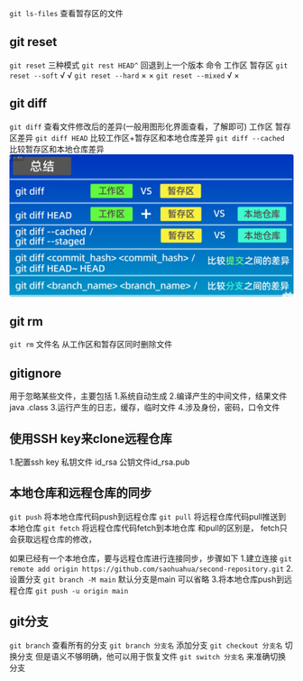 `git ls-files` 查看暂存区的文件

## git reset
`git reset` 三种模式
`git rest HEAD^` 回退到上一个版本
命令               工作区    暂存区
`git reset --soft`    √         √
`git reset --hard`    ×         ×
`git reset --mixed`   √         × 

## git diff
`git diff` 查看文件修改后的差异(一般用图形化界面查看，了解即可) 工作区 暂存区差异
`git diff HEAD` 比较工作区+暂存区和本地仓库差异
`git diff --cached` 比较暂存区和本地仓库差异
![alt text](QQ_1752731395422.png)

## git rm
`git rm` 文件名 从工作区和暂存区同时删除文件

## gitignore
用于忽略某些文件，主要包括
1.系统自动生成
2.编译产生的中间文件，结果文件 java .class
3.运行产生的日志，缓存，临时文件
4.涉及身份，密码，口令文件

## 使用SSH key来clone远程仓库
1.配置ssh key  私钥文件 id_rsa 公钥文件id_rsa.pub

## 本地仓库和远程仓库的同步
`git push` 将本地仓库代码push到远程仓库
`git pull` 将远程仓库代码pull推送到本地仓库
`git fetch` 将远程仓库代码fetch到本地仓库 和pull的区别是， fetch只会获取远程仓库的修改，


如果已经有一个本地仓库，要与远程仓库进行连接同步，步骤如下
1.建立连接 `git remote add origin https://github.com/saohuahua/second-repository.git`
2.设置分支 `git branch -M main` 默认分支是main 可以省略
3.将本地仓库push到远程仓库 `git push -u origin main`

## git分支
`git branch` 查看所有的分支
`git branch 分支名` 添加分支
`git checkout 分支名` 切换分支 但是语义不够明确，他可以用于恢复文件
`git switch 分支名` 来准确切换分支
